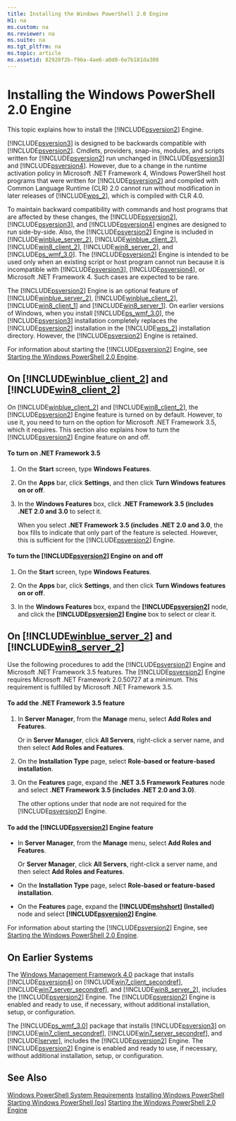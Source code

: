 ```yaml
---
title: Installing the Windows PowerShell 2.0 Engine
H1: na
ms.custom: na
ms.reviewer: na
ms.suite: na
ms.tgt_pltfrm: na
ms.topic: article
ms.assetid: 82928f2b-f96a-4ae6-a0d0-6e7b181da308
---
```

# Installing the Windows PowerShell 2.0 Engine
This topic explains how to install the [!INCLUDE[psversion2](../../Topics/Powershell_CmdLineHlp\includes/psversion2_md.md)] Engine.

[!INCLUDE[psversion3](../../Topics/Powershell_CmdLineHlp\includes/psversion3_md.md)] is designed to be backwards compatible with [!INCLUDE[psversion2](../../Topics/Powershell_CmdLineHlp\includes/psversion2_md.md)]. Cmdlets, providers, snap\-ins, modules, and scripts written for [!INCLUDE[psversion2](../../Topics/Powershell_CmdLineHlp\includes/psversion2_md.md)] run unchanged in [!INCLUDE[psversion3](../../Topics/Powershell_CmdLineHlp\includes/psversion3_md.md)] and [!INCLUDE[psversion4](../../Topics/Powershell_GetStart\includes/psversion4_md.md)]. However, due to a change in the runtime activation policy in Microsoft .NET Framework 4, Windows PowerShell host programs that were written for [!INCLUDE[psversion2](../../Topics/Powershell_CmdLineHlp\includes/psversion2_md.md)] and compiled with Common Language Runtime (CLR) 2.0 cannot run without modification in later releases of [!INCLUDE[wps_2](../../Topics/Powershell_GetStart\includes/wps_2_md.md)], which is compiled with CLR 4.0.

To maintain backward compatibility with commands and host programs that are affected by these changes, the [!INCLUDE[psversion2](../../Topics/Powershell_CmdLineHlp\includes/psversion2_md.md)], [!INCLUDE[psversion3](../../Topics/Powershell_CmdLineHlp\includes/psversion3_md.md)], and [!INCLUDE[psversion4](../../Topics/Powershell_GetStart\includes/psversion4_md.md)] engines are designed to run side\-by\-side. Also, the [!INCLUDE[psversion2](../../Topics/Powershell_CmdLineHlp\includes/psversion2_md.md)] Engine is included in [!INCLUDE[winblue_server_2](../../Topics/Powershell_GetStart\includes/winblue_server_2_md.md)], [!INCLUDE[winblue_client_2](../../Topics/Powershell_GetStart\includes/winblue_client_2_md.md)], [!INCLUDE[win8_client_2](../../Topics/Powershell_GetStart\includes/win8_client_2_md.md)], [!INCLUDE[win8_server_2](../../Topics/Powershell_GetStart\includes/win8_server_2_md.md)], and [!INCLUDE[ps_wmf_3.0](../../Topics/Powershell_GetStart\includes/ps_wmf_3.0_md.md)]. The [!INCLUDE[psversion2](../../Topics/Powershell_CmdLineHlp\includes/psversion2_md.md)] Engine is intended to be used only when an existing script or host program cannot run because it is incompatible with [!INCLUDE[psversion3](../../Topics/Powershell_CmdLineHlp\includes/psversion3_md.md)], [!INCLUDE[psversion4](../../Topics/Powershell_GetStart\includes/psversion4_md.md)], or Microsoft .NET Framework 4. Such cases are expected to be rare.

The [!INCLUDE[psversion2](../../Topics/Powershell_CmdLineHlp\includes/psversion2_md.md)] Engine is an optional feature of [!INCLUDE[winblue_server_2](../../Topics/Powershell_GetStart\includes/winblue_server_2_md.md)], [!INCLUDE[winblue_client_2](../../Topics/Powershell_GetStart\includes/winblue_client_2_md.md)], [!INCLUDE[win8_client_1](../../Topics/Powershell_GetStart\includes/win8_client_1_md.md)] and [!INCLUDE[win8_server_1](../../Topics/Powershell_GetStart\includes/win8_server_1_md.md)]. On earlier versions of Windows, when you install [!INCLUDE[ps_wmf_3.0](../../Topics/Powershell_GetStart\includes/ps_wmf_3.0_md.md)], the [!INCLUDE[psversion3](../../Topics/Powershell_CmdLineHlp\includes/psversion3_md.md)] installation completely replaces the [!INCLUDE[psversion2](../../Topics/Powershell_CmdLineHlp\includes/psversion2_md.md)] installation in the [!INCLUDE[wps_2](../../Topics/Powershell_GetStart\includes/wps_2_md.md)] installation directory. However, the [!INCLUDE[psversion2](../../Topics/Powershell_CmdLineHlp\includes/psversion2_md.md)] Engine is retained.

For information about starting the [!INCLUDE[psversion2](../../Topics/Powershell_CmdLineHlp\includes/psversion2_md.md)] Engine, see [Starting the Windows PowerShell 2.0 Engine](../../Topics/Powershell_GetStart/Starting-the-Windows-PowerShell-2.0-Engine.md).

## On [!INCLUDE[winblue_client_2](../../Topics/Powershell_GetStart\includes/winblue_client_2_md.md)] and [!INCLUDE[win8_client_2](../../Topics/Powershell_GetStart\includes/win8_client_2_md.md)]
On [!INCLUDE[winblue_client_2](../../Topics/Powershell_GetStart\includes/winblue_client_2_md.md)] and [!INCLUDE[win8_client_2](../../Topics/Powershell_GetStart\includes/win8_client_2_md.md)], the [!INCLUDE[psversion2](../../Topics/Powershell_CmdLineHlp\includes/psversion2_md.md)] Engine feature is turned on by default. However, to use it, you need to turn on the option for Microsoft .NET Framework 3.5, which it requires. This section also explains how to turn the [!INCLUDE[psversion2](../../Topics/Powershell_CmdLineHlp\includes/psversion2_md.md)] Engine feature on and off.

#### To turn on .NET Framework 3.5

1.  On the **Start** screen, type **Windows Features**.

2.  On the **Apps** bar, click **Settings**, and then click **Turn Windows features on or off**.

3.  In the **Windows Features** box, click **.NET Framework 3.5 (includes .NET 2.0 and 3.0** to select it.

    When you select **.NET Framework 3.5 (includes .NET 2.0 and 3.0**, the box fills to indicate that only part of the feature is selected. However, this is sufficient for the [!INCLUDE[psversion2](../../Topics/Powershell_CmdLineHlp\includes/psversion2_md.md)] Engine.

#### To turn the [!INCLUDE[psversion2](../../Topics/Powershell_CmdLineHlp\includes/psversion2_md.md)] Engine on and off

1.  On the **Start** screen, type **Windows Features**.

2.  On the **Apps** bar, click **Settings**, and then click **Turn Windows features on or off**.

3.  In the **Windows Features** box, expand the **[!INCLUDE[psversion2](../../Topics/Powershell_CmdLineHlp\includes/psversion2_md.md)]** node, and click the **[!INCLUDE[psversion2](../../Topics/Powershell_CmdLineHlp\includes/psversion2_md.md)] Engine** box to select or clear it.

## On [!INCLUDE[winblue_server_2](../../Topics/Powershell_GetStart\includes/winblue_server_2_md.md)] and [!INCLUDE[win8_server_2](../../Topics/Powershell_GetStart\includes/win8_server_2_md.md)]
Use the following procedures to add the [!INCLUDE[psversion2](../../Topics/Powershell_CmdLineHlp\includes/psversion2_md.md)] Engine and Microsoft .NET Framework 3.5 features. The [!INCLUDE[psversion2](../../Topics/Powershell_CmdLineHlp\includes/psversion2_md.md)] Engine requires Microsoft .NET Framework 2.0.50727 at a minimum. This requirement is fulfilled by Microsoft .NET Framework 3.5.

#### To add the .NET Framework 3.5 feature

1.  In **Server Manager**, from the **Manage** menu, select **Add Roles and Features**.

    Or in **Server Manager**, click **All Servers**, right\-click a server name, and then select **Add Roles and Features**.

2.  On the **Installation Type** page, select **Role\-based or feature\-based installation**.

3.  On the **Features** page, expand the **.NET 3.5 Framework Features** node and select **.NET Framework 3.5 (includes .NET 2.0 and 3.0)**.

    The other options under that node are not required for the [!INCLUDE[psversion2](../../Topics/Powershell_CmdLineHlp\includes/psversion2_md.md)] Engine.

#### To add the [!INCLUDE[psversion2](../../Topics/Powershell_CmdLineHlp\includes/psversion2_md.md)] Engine feature

-   In **Server Manager**, from the **Manage** menu, select **Add Roles and Features**.

    Or **Server Manager**, click **All Servers**, right\-click a server name, and then select **Add Roles and Features**.

-   On the **Installation Type** page, select **Role\-based or feature\-based installation**.

-   On the **Features** page, expand the **[!INCLUDE[mshshort](../../Topics/Powershell_GetStart\includes/mshshort_md.md)] (Installed)** node and select **[!INCLUDE[psversion2](../../Topics/Powershell_CmdLineHlp\includes/psversion2_md.md)] Engine**.

For information about starting the [!INCLUDE[psversion2](../../Topics/Powershell_CmdLineHlp\includes/psversion2_md.md)] Engine, see [Starting the Windows PowerShell 2.0 Engine](../../Topics/Powershell_GetStart/Starting-the-Windows-PowerShell-2.0-Engine.md).

## On Earlier Systems
The [Windows Management Framework 4.0](http://go.microsoft.com/fwlink/?LinkID=293881) package that installs [!INCLUDE[psversion4](../../Topics/Powershell_GetStart\includes/psversion4_md.md)] on [!INCLUDE[win7_client_secondref](../../Topics/Powershell_GetStart\includes/win7_client_secondref_md.md)], [!INCLUDE[win7_server_secondref](../../Topics/Powershell_GetStart\includes/win7_server_secondref_md.md)], and [!INCLUDE[win8_server_2](../../Topics/Powershell_GetStart\includes/win8_server_2_md.md)], includes the [!INCLUDE[psversion2](../../Topics/Powershell_CmdLineHlp\includes/psversion2_md.md)] Engine. The [!INCLUDE[psversion2](../../Topics/Powershell_CmdLineHlp\includes/psversion2_md.md)] Engine is enabled and ready to use, if necessary, without additional installation, setup, or configuration.

The [!INCLUDE[ps_wmf_3.0](../../Topics/Powershell_GetStart\includes/ps_wmf_3.0_md.md)] package that installs [!INCLUDE[psversion3](../../Topics/Powershell_CmdLineHlp\includes/psversion3_md.md)] on [!INCLUDE[win7_client_secondref](../../Topics/Powershell_GetStart\includes/win7_client_secondref_md.md)], [!INCLUDE[win7_server_secondref](../../Topics/Powershell_GetStart\includes/win7_server_secondref_md.md)], and [!INCLUDE[lserver](../../Topics/Powershell_CmdLineHlp\includes/lserver_md.md)], includes the [!INCLUDE[psversion2](../../Topics/Powershell_CmdLineHlp\includes/psversion2_md.md)] Engine. The [!INCLUDE[psversion2](../../Topics/Powershell_CmdLineHlp\includes/psversion2_md.md)] Engine is enabled and ready to use, if necessary, without additional installation, setup, or configuration.

## See Also
[Windows PowerShell System Requirements](../../Topics/Powershell_GetStart/Windows-PowerShell-System-Requirements.md)
[Installing Windows PowerShell](../../Topics/Powershell_GetStart/Installing-Windows-PowerShell.md)
[Starting Windows PowerShell [ps]](assetId:///8ec8c2d7-8e7c-4722-a3d2-498fe5739a8e)
[Starting the Windows PowerShell 2.0 Engine](../../Topics/Powershell_GetStart/Starting-the-Windows-PowerShell-2.0-Engine.md)

